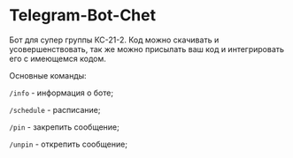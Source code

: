 # Telegram-Bot-Chet
 
Бот для супер группы КС-21-2. Код можно скачивать и усовершенствовать, так же можно присылать ваш код и интегрировать его с имеющемся кодом. 

Основные команды:

`/info` - информация о боте;

`/schedule` - расписание;

`/pin` - закрепить сообщение;

`/unpin` - открепить сообщение;
